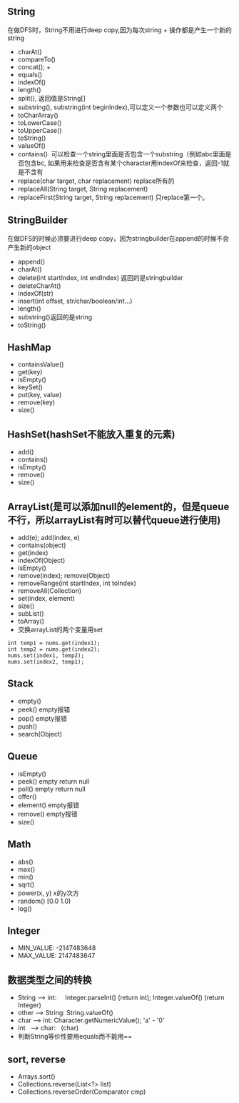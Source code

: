 String
----
在做DFS时，String不用进行deep copy,因为每次string + 操作都是产生一个新的string
* charAt()
* compareTo()
* concat(); +
* equals()
* indexOf()
* length()
* split(), 返回值是String[]
* substring(), substring(int beginIndex),可以定义一个参数也可以定义两个
* toCharArray()
* toLowerCase()
* toUpperCase()
* toString()
* valueOf()
* contains()  可以检查一个string里面是否包含一个substring（例如abc里面是否包含bc, 如果用来检查是否含有某个character用indexOf来检查，返回-1就是不含有
* replace(char target, char replacement) replace所有的
* replaceAll(String target, String replacement)
* replaceFirst(String target, String replacement) 只replace第一个。

StringBuilder
----
在做DFS的时候必须要进行deep copy，因为stringbuilder在append的时候不会产生新的object
* append()
* charAt()
* delete(int startIndex, int endIndex) 返回的是stringbuilder
* deleteCharAt()
* indexOf(str)
* insert(int offset, str/char/boolean/int...)
* length()
* substring()返回的是string
* toString()

HashMap
----
* containsValue()
* get(key)
* isEmpty()
* keySet()
* put(key, value)
* remove(key)
* size()

HashSet(hashSet不能放入重复的元素)
----
* add()
* contains()
* isEmpty()
* remove()
* size()

ArrayList(是可以添加null的element的，但是queue不行，所以arrayList有时可以替代queue进行使用)
----
* add(e); add(index, e)
* contains(object)
* get(index)
* indexOf(Object)
* isEmpty()
* remove(index); remove(Object)
* removeRange(int startIndex, int toIndex)
* removeAll(Collection)
* set(index, element)
* size()
* subList()
* toArray()
* 交换arrayList的两个变量用set
```
int temp1 = nums.get(index1);
int temp2 = nums.get(index2);
nums.set(index1, temp2);
nums.set(index2, temp1);
```
Stack
----
* empty()
* peek()  empty报错
* pop() empty报错
* push()
* search(Object)

Queue
----
* isEmpty()
* peek()  empty return null
* poll() empty return null
* offer()
* element() empty报错
* remove() empty报错
* size()

Math
----
* abs()
* max()
* min()
* sqrt()
* power(x, y) x的y次方
* random() [0.0 1.0)
* log()

Integer
----
* MIN_VALUE: -2147483648
* MAX_VALUE: 2147483647

数据类型之间的转换
----
* String --> int:     Integer.parseInt() (return int); Integer.valueOf() (return Integer)
* other  --> String:  String.valueOf()
* char   --> int:     Character.getNumericValue(); 'a' - '0'
* int    --> char:    (char)
* 判断String等价性要用equals而不能用==

sort, reverse
----
* Arrays.sort()
* Collections.reverse(List<?> list)
* Collections.reverseOrder(Comparator<T> cmp)
